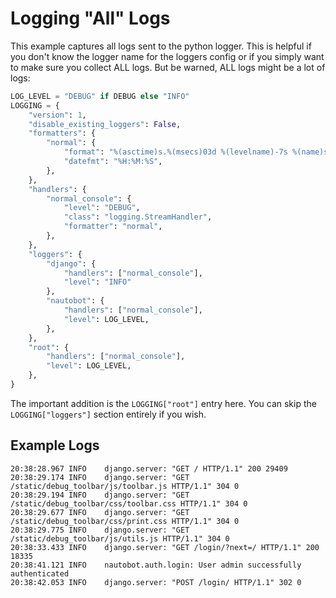 # Logging "All" Logs

This example captures all logs sent to the python logger.  This is helpful if you don't know the logger name
for the loggers config or if you simply want to make sure you collect ALL logs.  But be warned, ALL logs might
be a lot of logs:

```python
LOG_LEVEL = "DEBUG" if DEBUG else "INFO"
LOGGING = {
    "version": 1,
    "disable_existing_loggers": False,
    "formatters": {
        "normal": {
            "format": "%(asctime)s.%(msecs)03d %(levelname)-7s %(name)s:  %(message)s",
            "datefmt": "%H:%M:%S",
        },
    },
    "handlers": {
        "normal_console": {
            "level": "DEBUG",
            "class": "logging.StreamHandler",
            "formatter": "normal",
        },
    },
    "loggers": {
        "django": {
            "handlers": ["normal_console"],
            "level": "INFO"
        },
        "nautobot": {
            "handlers": ["normal_console"],
            "level": LOG_LEVEL,
        },
    },
    "root": {
        "handlers": ["normal_console"],
        "level": LOG_LEVEL,
    },
}
```

The important addition is the `LOGGING["root"]` entry here.  You can skip the `LOGGING["loggers"]` section
entirely if you wish.

## Example Logs

```no-highlight
20:38:28.967 INFO    django.server: "GET / HTTP/1.1" 200 29409
20:38:29.174 INFO    django.server: "GET /static/debug_toolbar/js/toolbar.js HTTP/1.1" 304 0
20:38:29.194 INFO    django.server: "GET /static/debug_toolbar/css/toolbar.css HTTP/1.1" 304 0
20:38:29.677 INFO    django.server: "GET /static/debug_toolbar/css/print.css HTTP/1.1" 304 0
20:38:29.775 INFO    django.server: "GET /static/debug_toolbar/js/utils.js HTTP/1.1" 304 0
20:38:33.433 INFO    django.server: "GET /login/?next=/ HTTP/1.1" 200 18335
20:38:41.121 INFO    nautobot.auth.login: User admin successfully authenticated
20:38:42.053 INFO    django.server: "POST /login/ HTTP/1.1" 302 0
```
